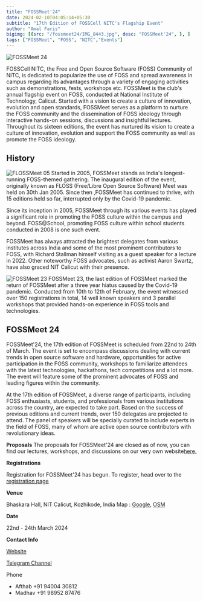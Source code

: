 ```yaml
---
title: "FOSSMeet'24"
date: 2024-02-10T04:05:14+05:30
subtitle: "17th Edition of FOSSCell NITC's Flagship Event"
author: "Amal Faris"
bigimg: [{src: "/fossmeet24/IMG_8443.jpg", desc: "FOSSMeet'24", }, ]
tags: ["FOSSMeet", "FOSS", "NITC","Events"]
---
```

![FOSSMeet 24](/fossmeet24/foss24logo1.png)

FOSSCell NITC, the Free and Open Source Software (FOSS) Community of NITC, is dedicated to popularize the use of FOSS and spread awareness in campus regarding its advantages through a variety of engaging activities such as demonstrations, fests, workshops etc. FOSSMeet is the club's annual flagship event on FOSS, conducted at National Institute of Technology, Calicut. Started with a vision to create a culture of innovation, evolution and open standards, FOSSMeet serves as a platform to nurture the FOSS community and the dissemination of FOSS ideology through interactive hands-on sessions, discussions and insightful lectures. Throughout its sixteen editions, the event has nurtured its vision to create a culture of innovation, evolution and support the FOSS community as well as promote the FOSS ideology.

## History
![FLOSSMeet 05](/fossmeet24/floss05.jpg)
Started in 2005, FOSSMeet stands as India's longest-running FOSS-themed gathering. The inaugural edition of the event, originally known as FLOSS (Free/Libre Open Source Software) Meet was held on 30th Jan 2005. Since then ,FOSSMeet has continued to thrive, with 15 editions held so far, interrupted only by the Covid-19 pandemic.

Since its inception in 2005, FOSSMeet through its various events has played a significant role in promoting the FOSS culture within the campus and beyond.
FOSS@School, promoting FOSS culture within school students conducted in 2008 is one such event. 

FOSSMeet has always attracted the brightest delegates from various institutes across India and some of the most prominent contributors to FOSS, with Richard Stallman himself visiting as a guest speaker for a lecture in 2022. Other noteworthy FOSS advocates, such as activist Aaron Swartz, have also graced NIT Calicut with their presence.

![FOSSMeet 23](/fossmeet24/foss23.jpg)
FOSSMeet 23, the last edition of FOSSMeet marked the return of FOSSMeet after a three year hiatus caused by the Covid-19 pandemic. Conducted from 10th to 12th of February, the event witnessed over 150 registrations in total, 14 well known speakers and 3 parallel workshops that provided hands-on experience in FOSS tools and technologies.  


## FOSSMeet 24

FOSSMeet'24, the 17th edition of FOSSMeet is scheduled from 22nd to 24th of March. The event is set to encompass discussions dealing with current trends in open source software and hardware, opportunities for active participation in the FOSS community, workshops to familiarize attendees with the latest technologies, hackathons, tech competitions and a lot more. The event will feature some of the prominent advocates of FOSS and leading figures within the community.

At the 17th edition of FOSSMeet, a diverse range of participants, including FOSS enthusiasts, students, and professionals from various institutions across the country, are expected to take part. Based on the success of previous editions and current trends, over 150 delegates are projected to attend. The panel of speakers will be specially curated to include experts in the field of FOSS, many of whom are active open source contributors with revolutionary ideas.  

**Proposals**
The proposals for FOSSMeet'24 are closed as of now, you can find our lectures, workshops, and discussions on our very own website[here.](https://www.fossmeet.net)

**Registrations**

Registration for FOSSMeet'24 has begun. To register, head over to the [registration page](https://www.townscript.com/e/fossmeet24-022332)

**Venue** 

Bhaskara Hall, NIT Calicut, Kozhikode, India
Map : [Google](https://maps.app.goo.gl/5AnmUS3CQVx7fMKy7), [OSM](https://www.openstreetmap.org/way/97943462)

**Date**

22nd - 24th March 2024

**Contact Info**

[Website](https://www.fossmeet.net/)  

[Telegram Channel](https://t.me/foss_meet)

Phone  

 - Afthab +91 94004 30812 
 - Madhav +91 98952 87476 

